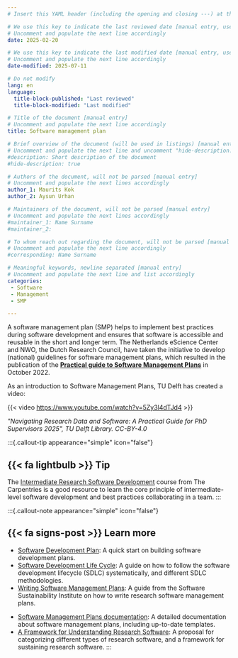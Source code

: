 ```yaml
---
# Insert this YAML header (including the opening and closing ---) at the beginning of the document and fill it out accordingly

# We use this key to indicate the last reviewed date [manual entry, use YYYY-MM-DD]
# Uncomment and populate the next line accordingly
date: 2025-02-20

# We use this key to indicate the last modified date [manual entry, use YYYY-MM-DD]
# Uncomment and populate the next line accordingly
date-modified: 2025-07-11

# Do not modify
lang: en
language: 
  title-block-published: "Last reviewed"
  title-block-modified: "Last modified"

# Title of the document [manual entry]
# Uncomment and populate the next line accordingly
title: Software management plan

# Brief overview of the document (will be used in listings) [manual entry]
# Uncomment and populate the next line and uncomment "hide-description: true".
#description: Short description of the document
#hide-description: true

# Authors of the document, will not be parsed [manual entry]
# Uncomment and populate the next lines accordingly
author_1: Maurits Kok
author_2: Aysun Urhan

# Maintainers of the document, will not be parsed [manual entry]
# Uncomment and populate the next lines accordingly
#maintainer_1: Name Surname
#maintainer_2:

# To whom reach out regarding the document, will not be parsed [manual entry]
# Uncomment and populate the next line accordingly
#corresponding: Name Surname

# Meaningful keywords, newline separated [manual entry]
# Uncomment and populate the next line and list accordingly
categories: 
 - Software
 - Management
 - SMP

---
```


A software management plan (SMP) helps to implement best practices during software development and ensures that software is accessible and reusable in the short and longer term. The Netherlands eScience Center and NWO, the Dutch Research Council, have taken the initiative to develop (national) guidelines for software management plans, which resulted in the publication of the [**Practical guide to Software Management Plans**](https://zenodo.org/record/7248877) in October 2022.

As an introduction to Software Management Plans, TU Delft has created a video:

{{< video https://www.youtube.com/watch?v=5Zy3l4dTJd4 >}}

*"Navigating Research Data and Software: A Practical Guide for PhD Supervisors 2025", TU Delft Library. CC-BY-4.0*

:::{.callout-tip appearance="simple" icon="false"}
## {{< fa lightbulb >}} Tip
The [Intermediate Research Software Development](https://carpentries-incubator.github.io/python-intermediate-development/) course from The Carpentries is a good resource to learn the core principle of intermediate-level software development and best practices collaborating in a team.
:::

:::{.callout-note appearance="simple" icon="false"}
## {{< fa signs-post >}} Learn more

- [Software Development Plan](https://doit.software/blog/software-development-plan): A quick start on building software development plans.
- [Software Development Life Cycle](https://resources.github.com/software-development/what-is-sdlc/): A guide on how to follow the software development lifecycle (SDLC) systematically, and different SDLC methodologies.
- [Writing Software Management Plans](https://www.software.ac.uk/software-management-plans): A guide from the Software Sustainability Institute on how to write research software management plans.
* [Software Management Plans documentation](https://forschungsdaten.info/praxis-kompakt/english-pages/software-management-plans/): A detailed documentation about software management plans, including up-to-date templates.
* [A Framework for Understanding Research Software](https://doi.org/10.5281/zenodo.4988277 ): A proposal for categorizing different types of research software, and a framework for sustaining research software.
:::

<!--
### Software management
An intro sentence here to the list:

* [Software Management Overview](https://acqnotes.com/acqnote/careerfields/software-management-overview): An overview of software management and main tasks involved with managing a software.

### Research software sustainability


### Developing open source software

* [Producing Open Source Software](https://producingoss.com/en/producingoss-letter.pdf): A comprehensive textbook for software managers and developers on how to start running open source projects and maintain them.

 ### Software Architecture diagrams

C4 model is a popular approach to draw good software architecture diagram that software development teams use to communicate efficiently. It is easy to learn and adopt into existing projects as well as design new projects from scratch. It provides a set of hierarchical abstractions and diagrams to visualize software architecture in a notation independent manner. 

While a marker and a whiteboard is more than enough to get started with the C4 model, the [C4-PlantUML library](https://github.com/plantuml-stdlib/C4-PlantUML) provides an easy-to-understand language to create C4 diagrams with PlantUML. The library is handy with macros, snippets and a VSCode extension.

* [C4 model](https://c4model.com/)

* [C4 model video explanation](https://www.youtube.com/watch?v=x2-rSnhpw0g)

* [C4 model in practice](https://lukemerrett.com/c4-diagrams-as-code-architectural-joy/) 

* [Software Architecture - Design and Evaluation](https://www.diva-portal.org/smash/get/diva2:838171/FULLTEXT01.pdf): A detailed research report about software architecture design and evaluation.
* [How to Learn Software Design and Architecture](https://khalilstemmler.com/articles/software-design-architecture/full-stack-software-design): A step-by-step guide to learn software design and architecture, and best practices. 
* [Fundamentals of Software Architecture](https://tudelft.on.worldcat.org/oclc/1129469149): A comprehensive textbook to guide software developers on software architecture, available online.-->
